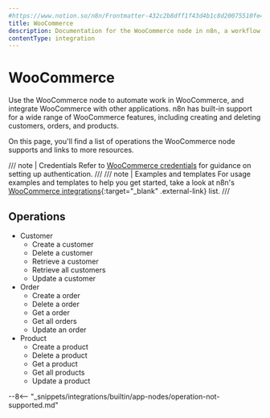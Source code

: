 ```yaml
---
#https://www.notion.so/n8n/Frontmatter-432c2b8dff1f43d4b1c8d20075510fe4
title: WooCommerce
description: Documentation for the WooCommerce node in n8n, a workflow automation platform. Includes details of operations and configuration, and links to examples and credentials information.
contentType: integration
---
```


# WooCommerce

Use the WooCommerce node to automate work in WooCommerce, and integrate WooCommerce with other applications. n8n has built-in support for a wide range of WooCommerce features, including creating and deleting customers, orders, and products. 

On this page, you'll find a list of operations the WooCommerce node supports and links to more resources.

/// note | Credentials
Refer to [WooCommerce credentials](/integrations/builtin/credentials/woocommerce/) for guidance on setting up authentication. 
///
/// note | Examples and templates
For usage examples and templates to help you get started, take a look at n8n's [WooCommerce integrations](https://n8n.io/integrations/woocommerce/){:target="_blank" .external-link} list.
///

## Operations

* Customer
    * Create a customer
    * Delete a customer
    * Retrieve a customer
    * Retrieve all customers
    * Update a customer
* Order
    * Create a order
    * Delete a order
    * Get a order
    * Get all orders
    * Update an order
* Product
    * Create a product
    * Delete a product
    * Get a product
    * Get all products
    * Update a product

--8<-- "_snippets/integrations/builtin/app-nodes/operation-not-supported.md"

